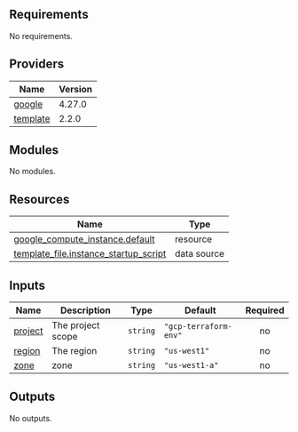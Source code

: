 ## Requirements

No requirements.

## Providers

| Name | Version |
|------|---------|
| <a name="provider_google"></a> [google](#provider\_google) | 4.27.0 |
| <a name="provider_template"></a> [template](#provider\_template) | 2.2.0 |

## Modules

No modules.

## Resources

| Name | Type |
|------|------|
| [google_compute_instance.default](https://registry.terraform.io/providers/hashicorp/google/latest/docs/resources/compute_instance) | resource |
| [template_file.instance_startup_script](https://registry.terraform.io/providers/hashicorp/template/latest/docs/data-sources/file) | data source |

## Inputs

| Name | Description | Type | Default | Required |
|------|-------------|------|---------|:--------:|
| <a name="input_project"></a> [project](#input\_project) | The project scope | `string` | `"gcp-terraform-env"` | no |
| <a name="input_region"></a> [region](#input\_region) | The region | `string` | `"us-west1"` | no |
| <a name="input_zone"></a> [zone](#input\_zone) | zone | `string` | `"us-west1-a"` | no |

## Outputs

No outputs.

